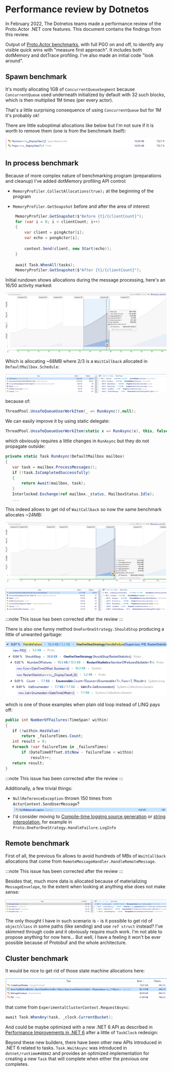 # Performance review by Dotnetos

In February 2022, The Dotnetos teams made a performance review of the Proto.Actor .NET core features.
This document contains the findings from this review.

Output of [Proto.Actor benchmarks](https://gist.github.com/rogeralsing/12d16983f9d2e27d7c4b39cd25a64b18), with full PGO on and off, to identify any visible quick wins with "measure first approach". It includes both dotMemory and dotTrace profiling. I've also made an initial code "look around".

## Spawn benchmark

It's mostly allocating 1GB of `ConcurrentQueueSegment` because `ConcurrentQueue` used underneath initialized by default with 32 such blocks, which is then multiplied 1M times (per every actor).

That's a little surprising consequence of using `ConcurrentQueue` but for 1M it's probably ok!

There are little suboptimal allocations like below but I'm not sure if it is worth to remove them (one is from the benchmark itself):

![Actor](../images/perf1.png)

## In process benchmark

Because of more complex nature of benchmarking program (preparations and cleanup) I've added dotMemory profiling API control:

- `MemoryProfiler.CollectAllocations(true);` at the beginning of the program
- `MemoryProfiler.GetSnapshot` before and after the area of interest:

  ```cs
   MemoryProfiler.GetSnapshot($"Before {t}/{clientCount}");
   for (var i = 0; i < clientCount; i++)
   {
       var client = pingActor[i];
       var echo = pongActor[i];

       context.Send(client, new Start(echo));
   }

   await Task.WhenAll(tasks);
   MemoryProfiler.GetSnapshot($"After {t}/{clientCount}");
  ```

Initial rundown shows allocations during the message processing, here's an 16/50 activity marked:

![Actor](../images/perf2.png)

Which is allocating ~68MB where 2/3 is a `WaitCallback` allocated in `DefaultMailbox.Schedule`:

![Actor](../images/perf3.png)

because of:

```cs
ThreadPool.UnsafeQueueUserWorkItem(_ => RunAsync(),null);
```

We can easily improve it by using static delegate:

```cs
ThreadPool.UnsafeQueueUserWorkItem(static x => RunAsync(x), this, false);
```

which obviously requires a little changes in `RunAsync` but they do not propagate outside:

```cs
private static Task RunAsync(DefaultMailbox mailbox)
{
   var task = mailbox.ProcessMessages();
   if (!task.IsCompletedSuccessfully)
   {
       return Await(mailbox, task);
   }
   Interlocked.Exchange(ref mailbox._status, MailboxStatus.Idle);
   ...
```

This indeed allows to get rid of `WaitCallback` so now the same benchmark allocates ~24MB:

![Actor](../images/perf4.png)

![Actor](../images/perf5.png)

:::note
This issue has been corrected after the review
:::

There is also one funny method `OneForOneStrategy.ShouldStop` producing a little of unwanted garbage:

![Actor](../images/perf6.png)

which is one of those examples when plain old loop instead of LINQ pays off:

```cs
public int NumberOfFailures(TimeSpan? within)
{
   if (!within.HasValue)
       return _failureTimes.Count;
   int result = 0;
   foreach (var failureTime in _failureTimes)
       if (DateTimeOffset.UtcNow - failureTime < within)
           result++;
   return result;
}
```

:::note
This issue has been corrected after the review
:::

Additionally, a few trivial things:

- `NullReferenceException` thrown 150 times from `ActorContext.SendUserMessage`? ![Actor](../images/perf7.png)
- I'd consider moving to [Compile-time logging source generation](https://docs.microsoft.com/en-us/dotnet/core/extensions/logger-message-generator) or [string interpolation](https://devblogs.microsoft.com/dotnet/string-interpolation-in-c-10-and-net-6/), for example in `Proto.OneForOneStrategy.HandleFailure.LogInfo`

## Remote benchmark

First of all, the previous fix allows to avoid hundreds of MBs of `WaitCallback` allocations that come from `RemoteMessageHandler.HandleRemoteMessage`.

:::note
This issue has been corrected after the review
:::

Besides that, much more data is allocated because of materializing `MessageEnvelope`, to the extent when looking at anything else does not make sense:

![Actor](../images/perf8.png)

The only thought I have in such scenario is - is it possible to get rid of `object`/`class` in some paths (like sending) and use `ref struct` instead? I've skimmed through code and it obviously require much work. I'm not able to propose anything for now here... But well, I have a feeling it won't be ever possible because of Protobuf and the whole architecture.

## Cluster benchmark

It would be nice to get rid of those state machine allocations here:

![Actor](../images/perf9.png)

that come from `ExperimentalClusterContext.RequestAsync`:

```cs
await Task.WhenAny(task, _clock.CurrentBucket);
```

And could be maybe optimized with a new .NET 6 API as described in [Performance Improvements in .NET 6](https://devblogs.microsoft.com/dotnet/performance-improvements-in-net-6/) after a little of `TaskClock` redesign:

Beyond these new builders, there have been other new APIs introduced in .NET 6 related to tasks. `Task.WaitAsync` was introduced in `dotnet/runtime#48842` and provides an optimized implementation for creating a new `Task` that will complete when either the previous one completes.
